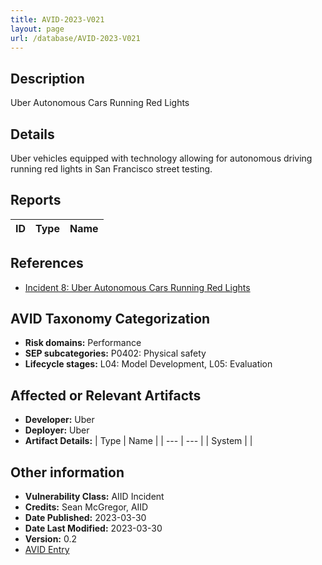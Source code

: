 ```yaml
---
title: AVID-2023-V021
layout: page
url: /database/AVID-2023-V021
---
```


## Description

Uber Autonomous Cars Running Red Lights

## Details

Uber vehicles equipped with technology allowing for autonomous driving running red lights in San Francisco street testing.

## Reports 

| ID | Type | Name |
| --- | --- | --- | 

## References

- [Incident 8: Uber Autonomous Cars Running Red Lights](https://incidentdatabase.ai/cite/8)

## AVID Taxonomy Categorization

- **Risk domains:** Performance
- **SEP subcategories:** P0402: Physical safety
- **Lifecycle stages:** L04: Model Development, L05: Evaluation

## Affected or Relevant Artifacts

- **Developer:** Uber
- **Deployer:** Uber
- **Artifact Details:**
| Type | Name |
| --- | --- | 
| System |  |

## Other information

- **Vulnerability Class:** AIID Incident
- **Credits:** Sean McGregor, AIID
- **Date Published:** 2023-03-30
- **Date Last Modified:** 2023-03-30
- **Version:** 0.2
- [AVID Entry](https://github.com/avidml/avid-db/tree/main/vulnerabilities/2023/AVID-2023-V021.json)

